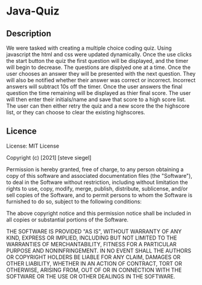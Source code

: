 # Java-Quiz

## Description

We were tasked with creating a multiple choice coding quiz. Using javascript the html and css were updated dynamically. Once the use clicks the start button the quiz the first question will be displayed, and the timer will begin to decrease. The questions are displyed one at a time. Once the user chooses an answer they will be presented with the next question. They will also be notified whether their answer was correct or incorrect. Incorrect answers will subtract 10s off the timer. Once the user answers the final question the time remaining will be displayed as thier final score. The user will then enter their initials/name and save that score to a high score list. The user can then either retry the quiz and a new score the the highscore list, or they can choose to clear the existing highscores. 

## Licence

License: MIT License

Copyright (c) [2021] [steve siegel]

Permission is hereby granted, free of charge, to any person obtaining a copy of this software and associated documentation files (the "Software"), to deal in the Software without restriction, including without limitation the rights to use, copy, modify, merge, publish, distribute, sublicense, and/or sell copies of the Software, and to permit persons to whom the Software is furnished to do so, subject to the following conditions:

The above copyright notice and this permission notice shall be included in all copies or substantial portions of the Software.

THE SOFTWARE IS PROVIDED "AS IS", WITHOUT WARRANTY OF ANY KIND, EXPRESS OR IMPLIED, INCLUDING BUT NOT LIMITED TO THE WARRANTIES OF MERCHANTABILITY, FITNESS FOR A PARTICULAR PURPOSE AND NONINFRINGEMENT. IN NO EVENT SHALL THE AUTHORS OR COPYRIGHT HOLDERS BE LIABLE FOR ANY CLAIM, DAMAGES OR OTHER LIABILITY, WHETHER IN AN ACTION OF CONTRACT, TORT OR OTHERWISE, ARISING FROM, OUT OF OR IN CONNECTION WITH THE SOFTWARE OR THE USE OR OTHER DEALINGS IN THE SOFTWARE.

